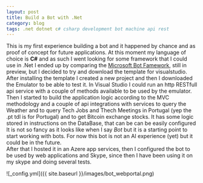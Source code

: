 ```yaml
---
layout: post
title: Build a Bot with .Net
category: blog
tags: .net dotnet c# csharp development bot machine api rest
---
```


This is my first experience building a bot and it happened by chance and as proof of concept for future applications.
At this moment my language of choice is <b>C#</b> and as such I went looking for some framework that I could use in .Net I ended up by comparing the [Microsoft Bot Famework](https://dev.botframework.com/), still in preview, but I decided to try and download the template for visualstudio. 
After installing the template I created a new project and then I downloaded the Emulator to be able to test it. In Visual Studio I could run an http RESTfull api service with a couple of methods available to be used by the emulator.
<br />
Then I started to build the application logic according to the MVC methodology and a couple of api integrations with services to query the Weather and to query Tech Jobs and Thech Meetings in Portugal (yep the .pt tdl is for Portugal) and to get Bitcoin exchange stocks. It has some logic stored in instructions on the DataBase, that can be can be easily configured<br />
It is not so fancy as it looks like when I say <i>Bot</i> but it is a starting point to start working with bots. For now this bot is not an AI experience (yet) but it could be in the future.<br />
After that I hosted it in an Azere app services, then I configured the bot to be used by web applications and Skype, since then I have been using it on my skype and doing several tests.


![_config.yml]({{ site.baseurl }}/images/bot_webportal.png)
